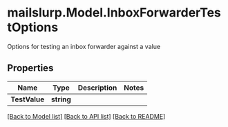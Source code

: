 # mailslurp.Model.InboxForwarderTestOptions
Options for testing an inbox forwarder against a value
## Properties

Name | Type | Description | Notes
------------ | ------------- | ------------- | -------------
**TestValue** | **string** |  | 

[[Back to Model list]](../README#documentation-for-models) [[Back to API list]](../README#documentation-for-api-endpoints) [[Back to README]](../README)


